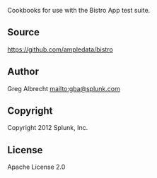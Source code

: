 Cookbooks for use with the Bistro App test suite.


## Source
https://github.com/ampledata/bistro

## Author
Greg Albrecht <mailto:gba@splunk.com>

## Copyright
Copyright 2012 Splunk, Inc.

## License
Apache License 2.0
